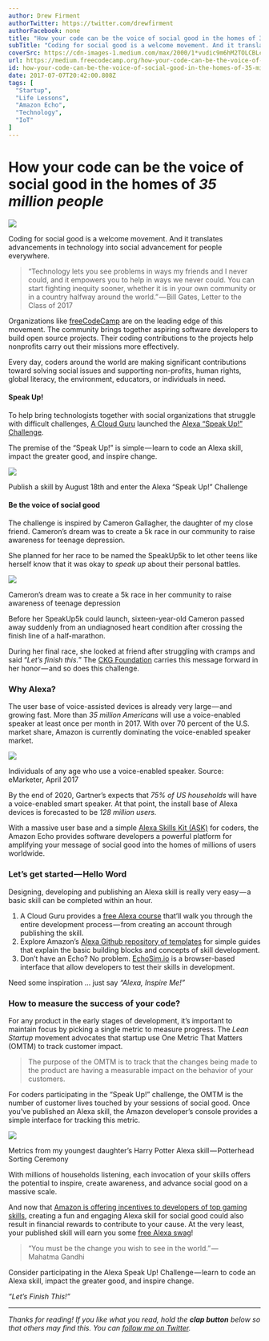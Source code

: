 ```yaml
---
author: Drew Firment
authorTwitter: https://twitter.com/drewfirment
authorFacebook: none
title: "How your code can be the voice of social good in the homes of 35 million people"
subTitle: "Coding for social good is a welcome movement. And it translates advancements in technology into social advancement for people everywhere...."
coverSrc: https://cdn-images-1.medium.com/max/2000/1*vudic9m6hM2TOLCBLcWQpQ.jpeg
url: https://medium.freecodecamp.org/how-your-code-can-be-the-voice-of-social-good-in-the-homes-of-35-million-people-a373a1e5c8ed
id: how-your-code-can-be-the-voice-of-social-good-in-the-homes-of-35-million-people-a373a1e5c8ed
date: 2017-07-07T20:42:00.808Z
tags: [
  "Startup",
  "Life Lessons",
  "Amazon Echo",
  "Technology",
  "IoT"
]
---
```

# How your code can be the voice of social good in the homes of _35 million people_







![](https://cdn-images-1.medium.com/max/2000/1*vudic9m6hM2TOLCBLcWQpQ.jpeg)







Coding for social good is a welcome movement. And it translates advancements in technology into social advancement for people everywhere.

> “Technology lets you see problems in ways my friends and I never could, and it empowers you to help in ways we never could. You can start fighting inequity sooner, whether it is in your own community or in a country halfway around the world.” — Bill Gates, Letter to the Class of 2017

Organizations like [freeCodeCamp](https://medium.com/@FreeCodeCamp) are on the leading edge of this movement. The community brings together aspiring software developers to build open source projects. Their coding contributions to the projects help nonprofits carry out their missions more effectively.

Every day, coders around the world are making significant contributions toward solving social issues and supporting non-profits, human rights, global literacy, the environment, educators, or individuals in need.

#### Speak Up!

To help bring technologists together with social organizations that struggle with difficult challenges, [A Cloud Guru](https://medium.com/@acloudguru) launched the [Alexa “Speak Up!” Challenge](https://read.acloud.guru/build-an-alexa-skill-to-speak-up-for-a-social-cause-and-win-a-lifetime-subscription-59bf9fe58f05).

The premise of the “Speak Up!” is simple — learn to code an Alexa skill, impact the greater good, and inspire change.



[![](https://cdn-images-1.medium.com/max/1600/1*hm7mfkdZPQZJCKECVFephQ.png)](https://read.acloud.guru/build-an-alexa-skill-to-speak-up-for-a-social-cause-and-win-a-lifetime-subscription-59bf9fe58f05)

Publish a skill by August 18th and enter the Alexa “Speak Up!” Challenge



#### Be the voice of social good

The challenge is inspired by Cameron Gallagher, the daughter of my close friend. Cameron’s dream was to create a 5k race in our community to raise awareness for teenage depression.

She planned for her race to be named the SpeakUp5k to let other teens like herself know that it was okay to _speak up_ about their personal battles.



[![](https://cdn-images-1.medium.com/max/1600/1*Je1yHiS0skUpWAHlVIxYrQ.png)](http://www.ckgfoundation.org/speakup5k/)

Cameron’s dream was to create a 5k race in her community to raise awareness of teenage depression



Before her SpeakUp5k could launch, sixteen-year-old Cameron passed away suddenly from an undiagnosed heart condition after crossing the finish line of a half-marathon.

During her final race, she looked at friend after struggling with cramps and said “_Let’s finish this._” The [CKG Foundation](http://www.ckgfoundation.org/camerons-story/) carries this message forward in her honor — and so does this challenge.

### Why Alexa?

The user base of voice-assisted devices is already very large — and growing fast. More than _35 million Americans_ will use a voice-enabled speaker at least once per month in 2017\. With over 70 percent of the U.S. market share, Amazon is currently dominating the voice-enabled speaker market.



![](https://cdn-images-1.medium.com/max/1600/1*y_Hd1v4BiqS2eOEf-iPOpQ.png)

Individuals of any age who use a voice-enabled speaker. Source: eMarketer, April 2017



By the end of 2020, Gartner’s expects that _75% of US households_ will have a voice-enabled smart speaker. At that point, the install base of Alexa devices is forecasted to be _128 million users._

With a massive user base and a simple [Alexa Skills Kit (ASK)](https://developer.amazon.com/alexa-skills-kit) for coders, the Amazon Echo provides software developers a powerful platform for amplifying your message of social good into the homes of millions of users worldwide.

### Let’s get started — Hello Word

Designing, developing and publishing an Alexa skill is really very easy — a basic skill can be completed within an hour.

1.  A Cloud Guru provides a [free Alexa course](https://acloud.guru/course/intro-alexa-free/dashboard) that’ll walk you through the entire development process — from creating an account through publishing the skill.
2.  Explore Amazon’s [Alexa Github repository of templates](https://github.com/alexa) for simple guides that explain the basic building blocks and concepts of skill development.
3.  Don’t have an Echo? No problem. [EchoSim.io](https://echosim.io/) is a browser-based interface that allow developers to test their skills in development.

Need some inspiration … just say _“Alexa, Inspire Me!”_

### How to measure the success of your code?

For any product in the early stages of development, it’s important to maintain focus by picking a single metric to measure progress. The _Lean Startup_ movement advocates that startup use One Metric That Matters (OMTM) to track customer impact.

> The purpose of the OMTM is to track that the changes being made to the product are having a measurable impact on the behavior of your customers.

For coders participating in the “Speak Up!” challenge, the OMTM is the number of customer lives touched by your sessions of social good. Once you’ve published an Alexa skill, the Amazon developer’s console provides a simple interface for tracking this metric.







[![](https://cdn-images-1.medium.com/max/2000/1*RxSJe3xtxk0VhqUPLkDImA.png)](https://www.amazon.com/Drew-Firment-Potterhead-Sorting-Ceremony/dp/B01N2WOK43/)

Metrics from my youngest daughter’s Harry Potter Alexa skill — Potterhead Sorting Ceremony







With millions of households listening, each invocation of your skills offers the potential to inspire, create awareness, and advance social good on a massive scale.

And now that [Amazon is offering incentives to developers of top gaming skills](https://developer.amazon.com/public/solutions/alexa/rewards-for-skill-developers), creating a fun and engaging Alexa skill for social good could also result in financial rewards to contribute to your cause. At the very least, your published skill will earn you some [free Alexa swag](https://developer.amazon.com/alexa-skills-kit/alexa-developer-skill-promotion)!

> “You must be the change you wish to see in the world.” — Mahatma Gandhi

Consider participating in the Alexa Speak Up! Challenge — learn to code an Alexa skill, impact the greater good, and inspire change.

_“Let’s Finish This!”_











* * *







_Thanks for reading! If you like what you read, hold the_ **_clap button_** _below so that others may find this. You can_ [_follow me on Twitter_](https://twitter.com/drewfirment)_._








